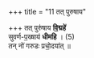 +++
title = "11 तत् पुरुषाय"

+++
तत् पुरु॑षाय **वि॒द्महे॑**  
सुवर्ण-प॒ख्षाय॑ **धीमहि** । (5)  
तन् नो॑ गरुडः प्रचो॒दया॑त् ॥